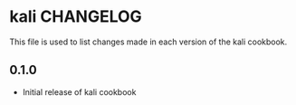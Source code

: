 kali CHANGELOG
===============

This file is used to list changes made in each version of the kali cookbook.

0.1.0
-----
- Initial release of kali cookbook
